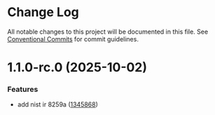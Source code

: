 # Change Log

All notable changes to this project will be documented in this file.
See [Conventional Commits](https://conventionalcommits.org) for commit guidelines.

# 1.1.0-rc.0 (2025-10-02)


### Features

* add nist ir 8259a ([1345868](https://github.com/zerobias-org/suite/commit/1345868c3a93edb30ecb3265ee6f1a6c0925f9c3))
